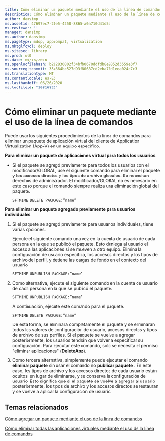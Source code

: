 ```yaml
---
title: Cómo eliminar un paquete mediante el uso de la línea de comandos
description: Cómo eliminar un paquete mediante el uso de la línea de comandos
author: dansimp
ms.assetid: 47697ec7-20e5-4258-8865-a0a710d41d5a
ms.reviewer: ''
manager: dansimp
ms.author: dansimp
ms.pagetype: mdop, appcompat, virtualization
ms.mktglfcycl: deploy
ms.sitesec: library
ms.prod: w10
ms.date: 06/16/2016
ms.openlocfilehash: b282830802f34bfb0670ddfdb8e2852d3559e3f7
ms.sourcegitcommit: 354664bc527d93f80687cd2eba70d1eea024c7c3
ms.translationtype: MT
ms.contentlocale: es-ES
ms.lasthandoff: 06/26/2020
ms.locfileid: "10816821"
---
```

# Cómo eliminar un paquete mediante el uso de la línea de comandos


Puede usar los siguientes procedimientos de la línea de comandos para eliminar un paquete de aplicación virtual del cliente de Application Virtualization (App-V) en un equipo específico.

**Para eliminar un paquete de aplicaciones virtual para todos los usuarios**

-   Si el paquete se agregó previamente para todos los usuarios con el modificador/GLOBAL, use el siguiente comando para eliminar el paquete y los accesos directos y los tipos de archivo globales. Se necesitan derechos de administrador. El modificador/GLOBAL no es necesario en este caso porque el comando siempre realiza una eliminación global del paquete.

    `SFTMIME DELETE PACKAGE:”name”`

**Para eliminar un paquete agregado previamente para usuarios individuales**

1.  Si el paquete se agregó previamente para usuarios individuales, tiene varias opciones.

    Ejecute el siguiente comando una vez en la cuenta de usuario de cada persona en la que se publicó el paquete. Esto deniega al usuario el acceso a las aplicaciones si se mueven a otro equipo. Elimina la configuración de usuario específica, los accesos directos y los tipos de archivo del perfil, y detiene las cargas de fondo en el contexto del usuario.

    `SFTMIME UNPUBLISH PACKAGE:”name”`

2.  Como alternativa, ejecute el siguiente comando en la cuenta de usuario de cada persona en la que se publicó el paquete.

    `SFTMIME UNPUBLISH PACKAGE:”name”`

    A continuación, ejecute este comando para el paquete.

    `SFTMIME DELETE PACKAGE:”name”`

    De esta forma, se eliminará completamente el paquete y se eliminarán todos los valores de configuración de usuario, accesos directos y tipos de archivo de sus perfiles. Si el paquete se vuelve a agregar posteriormente, los usuarios tendrán que volver a especificar su configuración. Para ejecutar este comando, solo se necesita el permiso "eliminar aplicaciones" (**DeleteApp**).

3.  Como tercera alternativa, simplemente puede ejecutar el comando **eliminar paquete** sin usar el comando no **publicar paquete** . En este caso, los tipos de archivo y los accesos directos de cada usuario están ocultos, en lugar de eliminarse, y se conserva la configuración de usuario. Esto significa que si el paquete se vuelve a agregar al usuario posteriormente, los tipos de archivo y los accesos directos se restauran y se vuelve a aplicar la configuración de usuario.

## Temas relacionados


[Cómo agregar un paquete mediante el uso de la línea de comandos](how-to-add-a-package-by-using-the-command-line.md)

[Cómo eliminar todas las aplicaciones virtuales mediante el uso de la línea de comandos](how-to-delete-all-virtual-applications-by-using-the-command-line.md)

 

 






